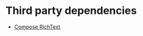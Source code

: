 # Third party dependencies

- [Compose RichText](https://halilibo.com/compose-richtext/richtext-commonmark/)